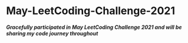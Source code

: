 # May-LeetCoding-Challenge-2021

***Gracefully participated in May LeetCoding Challenge 2021 and will be sharing my code journey throughout***

